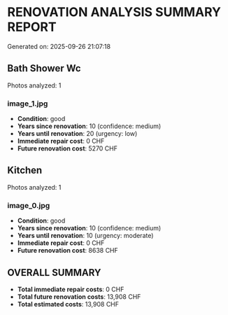 # RENOVATION ANALYSIS SUMMARY REPORT
Generated on: 2025-09-26 21:07:18

## Bath Shower Wc
Photos analyzed: 1

### image_1.jpg
- **Condition**: good
- **Years since renovation**: 10 (confidence: medium)
- **Years until renovation**: 20 (urgency: low)
- **Immediate repair cost**: 0 CHF
- **Future renovation cost**: 5270 CHF

## Kitchen
Photos analyzed: 1

### image_0.jpg
- **Condition**: good
- **Years since renovation**: 10 (confidence: medium)
- **Years until renovation**: 10 (urgency: moderate)
- **Immediate repair cost**: 0 CHF
- **Future renovation cost**: 8638 CHF

## OVERALL SUMMARY
- **Total immediate repair costs**: 0 CHF
- **Total future renovation costs**: 13,908 CHF
- **Total estimated costs**: 13,908 CHF